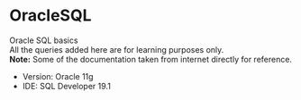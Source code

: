 # OracleSQL
Oracle SQL basics</br>
All the queries added here are for learning purposes only.</br>
<b>Note:</b> Some of the documentation taken from internet directly for reference.

- Version: Oracle 11g
- IDE: SQL Developer 19.1
